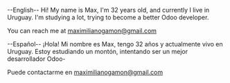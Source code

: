 --English--
Hi! My name is Max, I'm 32 years old, and currently I live in Uruguay.
I'm studying a lot, trying to become a better Odoo developer.

You can reach me at maximilianogamon@gmail.com

--Español--
¡Hola! Mi nombre es Max, tengo 32 años y actualmente vivo en Uruguay.
Estoy estudiando un montón, intentando ser un mejor desarrollador Odoo-

Puede contactarme en maximilianogamon@gmail.com
